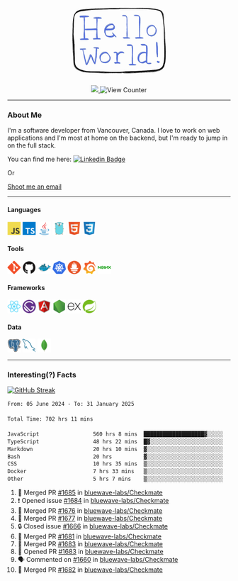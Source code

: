 <div align="center">
    <img src="./img/hello_world.webp" height="200px" width="">
    <div>
        <a href="https://www.linkedin.com/in/ajhollid">
            <img src="https://img.shields.io/badge/LinkedIn-blue"/>
        </a>
        <img src="https://komarev.com/ghpvc/?username=ajhollid&color=yellow" alt="View Counter">
    </div>
</div>

---

### About Me

I'm a software developer from Vancouver, Canada. I love to work on web applications and I'm most at home on the backend, but I'm ready to jump in on the full stack.

You can find me here: [![Linkedin Badge](https://img.shields.io/badge/-ajhollid-blue?style=flat&logo=Linkedin&logoColor=white)](https://www.linkedin.com/in/ajhollid)

Or

[Shoot me an email](mailto:ajhollid@gmail.com)

---

#### Languages

<div>
    <img src="./img/devicons/javascript-original.svg" width=30 height=30 alt="JavaScript">
    <img src="/img/devicons/typescript-original.svg" width=30 height=30 alt="TypeScript">
    <img src="./img/devicons/java-original.svg" width=30 height=30 alt="Java">
    <img src="./img/devicons/go-original.svg" width=30 height=30 alt="Golang">
    <img src="./img/devicons/html5-original.svg" width=30 height=30 alt="HTML 5">
    <img src="./img/devicons/css3-original.svg" width=30 height=30 alt="CSS 3">
</div>

#### Tools

<div>
    <img src="./img/devicons/git-original.svg" width=30 height=30 alt="Git">
    <img src="./img/devicons/github-original.svg" width=30 height=30 alt="Github">
    <img src="./img/devicons/docker-original.svg" width=30 
    height=30 alt="Docker">
    <img src="./img/devicons/kubernetes-original.svg" width=30 height=30 alt="K8">
    <img src="./img/devicons/prometheus-original.svg" width=30 height=30 alt="Prometheus">
    <img src="./img/devicons/grafana-original.svg" width=30 height=30 alt="Grafana">
    <img src="./img/devicons/nginx-original.svg" width=30 height=30 alt="Nginx">
</div>

#### Frameworks

<div>
    <img src="./img/devicons/react-original.svg" width=30 height=30 alt="React">
    <img src="./img/devicons/gatsby-original.svg" width=30 height=30 alt="Gatsby">
    <img src="./img/devicons/angularjs-original.svg" width=30 height=30 alt="AngularJS">
    <img src="./img/devicons/nodejs-original.svg" width=30 height=30 alt="NodeJS">
    <img src="./img/devicons/express-original.svg" width=30 height=30 alt="Express">
    <img src="./img/devicons/spring-original.svg" width=30 height=30 alt="Spring">
</div>

#### Data

<div>
    <img src="./img/devicons/postgresql-original.svg" width=30 height=30 alt="Postgresql">
    <img src="./img/devicons/mysql-original.svg" width=30 height=30 alt="Mysql">
    <img src="./img/devicons/mongodb-original.svg" width=30 height=30 alt="MongoDB">
</div>

---

### Interesting(?) Facts

[![GitHub Streak](http://github-readme-streak-stats.herokuapp.com?user=ajhollid)](https://git.io/streak-stats)

 <!--START_SECTION:waka-->

```txt
From: 05 June 2024 - To: 31 January 2025

Total Time: 702 hrs 11 mins

JavaScript                 560 hrs 8 mins  ███████████████████▓░░░░░   79.19 %
TypeScript                 48 hrs 22 mins  █▓░░░░░░░░░░░░░░░░░░░░░░░   06.84 %
Markdown                   20 hrs 10 mins  ▓░░░░░░░░░░░░░░░░░░░░░░░░   02.85 %
Bash                       20 hrs          ▓░░░░░░░░░░░░░░░░░░░░░░░░   02.83 %
CSS                        10 hrs 35 mins  ▒░░░░░░░░░░░░░░░░░░░░░░░░   01.50 %
Docker                     7 hrs 33 mins   ▒░░░░░░░░░░░░░░░░░░░░░░░░   01.07 %
Other                      5 hrs 7 mins    ▒░░░░░░░░░░░░░░░░░░░░░░░░   00.73 %
```

<!--END_SECTION:waka-->


<!--START_SECTION:activity-->
1. 🎉 Merged PR [#1685](https://github.com/bluewave-labs/Checkmate/pull/1685) in [bluewave-labs/Checkmate](https://github.com/bluewave-labs/Checkmate)
2. ❗ Opened issue [#1684](https://github.com/bluewave-labs/Checkmate/issues/1684) in [bluewave-labs/Checkmate](https://github.com/bluewave-labs/Checkmate)
3. 🎉 Merged PR [#1676](https://github.com/bluewave-labs/Checkmate/pull/1676) in [bluewave-labs/Checkmate](https://github.com/bluewave-labs/Checkmate)
4. 🎉 Merged PR [#1677](https://github.com/bluewave-labs/Checkmate/pull/1677) in [bluewave-labs/Checkmate](https://github.com/bluewave-labs/Checkmate)
5. 🔒 Closed issue [#1666](https://github.com/bluewave-labs/Checkmate/issues/1666) in [bluewave-labs/Checkmate](https://github.com/bluewave-labs/Checkmate)
6. 🎉 Merged PR [#1681](https://github.com/bluewave-labs/Checkmate/pull/1681) in [bluewave-labs/Checkmate](https://github.com/bluewave-labs/Checkmate)
7. 🎉 Merged PR [#1683](https://github.com/bluewave-labs/Checkmate/pull/1683) in [bluewave-labs/Checkmate](https://github.com/bluewave-labs/Checkmate)
8. 💪 Opened PR [#1683](https://github.com/bluewave-labs/Checkmate/pull/1683) in [bluewave-labs/Checkmate](https://github.com/bluewave-labs/Checkmate)
9. 🗣 Commented on [#1660](https://github.com/bluewave-labs/Checkmate/issues/1660#issuecomment-2629007958) in [bluewave-labs/Checkmate](https://github.com/bluewave-labs/Checkmate)
10. 🎉 Merged PR [#1682](https://github.com/bluewave-labs/Checkmate/pull/1682) in [bluewave-labs/Checkmate](https://github.com/bluewave-labs/Checkmate)
<!--END_SECTION:activity-->

